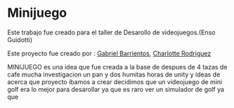 # Minijuego
  Este trabajo fue creado para el taller de Desarollo de videojuegos.(Enso Guidotti)
  
 Este proyecto fue creado por :
 <a href="https://github.com/pinguin-frosch">Gabriel Barrientos</a>,
 <a href="https://github.com/Thekawaiicokie">Charlotte Rodriguez</a>
  
MINIJUEGO es una idea que fue creada a la base de despues de 4 tazas de cafe mucha investigacion un pan y dos humitas horas de unity y ideas de acerca que
proyecto ibamos a crear  decidimos que un videojuego de mini golf era lo mejor para desarollar ya que es raro ver un simulador de golf ya que 
